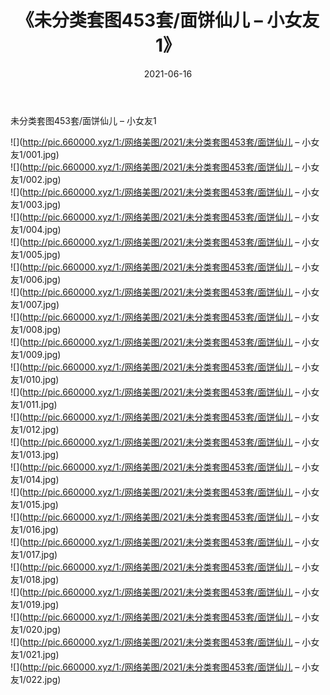 ﻿---
layout: post
title:  《未分类套图453套/面饼仙儿 – 小女友1》
date:   2021-06-16
img: http://pic.660000.xyz/1:/网络美图/2021/未分类套图453套/面饼仙儿 – 小女友1/000.jpg
categories: [美女, 清纯, 唯美]
---

未分类套图453套/面饼仙儿 – 小女友1

 ![](http://pic.660000.xyz/1:/网络美图/2021/未分类套图453套/面饼仙儿 – 小女友1/001.jpg) <br>![](http://pic.660000.xyz/1:/网络美图/2021/未分类套图453套/面饼仙儿 – 小女友1/002.jpg) <br>![](http://pic.660000.xyz/1:/网络美图/2021/未分类套图453套/面饼仙儿 – 小女友1/003.jpg) <br>![](http://pic.660000.xyz/1:/网络美图/2021/未分类套图453套/面饼仙儿 – 小女友1/004.jpg) <br>![](http://pic.660000.xyz/1:/网络美图/2021/未分类套图453套/面饼仙儿 – 小女友1/005.jpg) <br>![](http://pic.660000.xyz/1:/网络美图/2021/未分类套图453套/面饼仙儿 – 小女友1/006.jpg) <br>![](http://pic.660000.xyz/1:/网络美图/2021/未分类套图453套/面饼仙儿 – 小女友1/007.jpg) <br>![](http://pic.660000.xyz/1:/网络美图/2021/未分类套图453套/面饼仙儿 – 小女友1/008.jpg) <br>![](http://pic.660000.xyz/1:/网络美图/2021/未分类套图453套/面饼仙儿 – 小女友1/009.jpg) <br>![](http://pic.660000.xyz/1:/网络美图/2021/未分类套图453套/面饼仙儿 – 小女友1/010.jpg) <br>![](http://pic.660000.xyz/1:/网络美图/2021/未分类套图453套/面饼仙儿 – 小女友1/011.jpg) <br>![](http://pic.660000.xyz/1:/网络美图/2021/未分类套图453套/面饼仙儿 – 小女友1/012.jpg) <br>![](http://pic.660000.xyz/1:/网络美图/2021/未分类套图453套/面饼仙儿 – 小女友1/013.jpg) <br>![](http://pic.660000.xyz/1:/网络美图/2021/未分类套图453套/面饼仙儿 – 小女友1/014.jpg) <br>![](http://pic.660000.xyz/1:/网络美图/2021/未分类套图453套/面饼仙儿 – 小女友1/015.jpg) <br>![](http://pic.660000.xyz/1:/网络美图/2021/未分类套图453套/面饼仙儿 – 小女友1/016.jpg) <br>![](http://pic.660000.xyz/1:/网络美图/2021/未分类套图453套/面饼仙儿 – 小女友1/017.jpg) <br>![](http://pic.660000.xyz/1:/网络美图/2021/未分类套图453套/面饼仙儿 – 小女友1/018.jpg) <br>![](http://pic.660000.xyz/1:/网络美图/2021/未分类套图453套/面饼仙儿 – 小女友1/019.jpg) <br>![](http://pic.660000.xyz/1:/网络美图/2021/未分类套图453套/面饼仙儿 – 小女友1/020.jpg) <br>![](http://pic.660000.xyz/1:/网络美图/2021/未分类套图453套/面饼仙儿 – 小女友1/021.jpg) <br>![](http://pic.660000.xyz/1:/网络美图/2021/未分类套图453套/面饼仙儿 – 小女友1/022.jpg) <br>